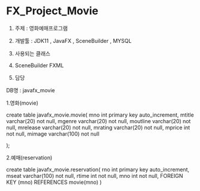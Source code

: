 # FX_Project_Movie
1. 주제 : 영화예매프로그램

2. 개발툴 : JDK11 , JavaFX , SceneBuilder , MYSQL

3. 사용되는 클래스

4. SceneBuilder FXML

5. 담당

DB명 : javafx_movie

1.영화(movie)


create table javafx_movie.movie(
mno int primary key auto_increment,
mtitle varchar(20) not null,
mgenre varchar(20) not null,
moutline varchar(20) not null,
mrelease varchar(20) not null,
mrating varchar(20) not null,
mprice int not null,
mimage varchar(100) not null

);


2.예매(reservation)

create table javafx_movie.reservation(
	rno int primary key auto_increment,
	mseat varchar(100) not null,
	rtime int not null,
	mno int not null,
	FOREIGN KEY (mno) REFERENCES movie(mno)
)

